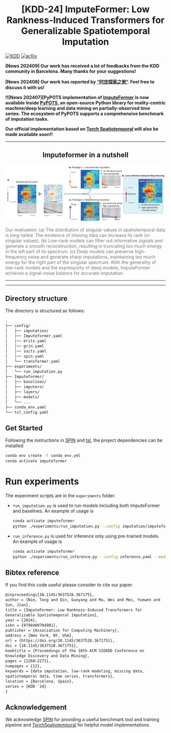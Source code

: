 # <div align="center">[KDD-24] ImputeFormer: Low Rankness-Induced Transformers for Generalizable Spatiotemporal Imputation </div>

[![KDD](https://img.shields.io/badge/KDD-2024-blue.svg?style=flat-square)](https://dl.acm.org/doi/abs/10.1145/3637528.3671751)
[![arXiv](https://img.shields.io/static/v1?label=arXiv&message=ImputeFormer&color=red&logo=arxiv)](https://arxiv.org/abs/2312.01728)

**[News 202409] Our work has received a lot of feedbacks from the KDD community in Barcelona. Many thanks for your suggestions!**

**[News 202408] Our work has reported by [“时空探索之旅”](https://mp.weixin.qq.com/s/Bw1FE0KW--Wmjk2BlXXNGw). Feel free to discuss it with us!**

**‼️[News 202407][PyPOTS implementation of [ImputeFormer](https://github.com/WenjieDu/PyPOTS/tree/main/pypots/imputation/imputeformer) is now available inside [PyPOTS](https://github.com/WenjieDu/PyPOTS), an open-source Python library for reality-centric machine/deep learning and data mining on partially-observed time series. The ecosystem of PyPOTS supports a comprehensive benchmark of imputation tasks.**

**Our official implementation based on [Torch Spatiotemporal](https://github.com/TorchSpatiotemporal/tsl) will also be made available soon!!**

---


<h2 align=center>Imputeformer in a nutshell</h2>

<div align=center>
	<img src="./Imputeformer_introduction.png" alt="Example of the sparse spatiotemporal attention layer."/>
	<p align=left style="color: #777">Our motivation: (a) The distribution of singular values in spatiotemporal data is long-tailed. The existence of missing data can increase its rank (or singular values). (b) Low-rank models can filter out informative signals and generate a smooth reconstruction, resulting in truncating too much energy in the left part of its spectrum. (c) Deep models can preserve high-frequency noise and generate sharp imputations, maintaining too much energy for the right part of the singular spectrum. With the generality of low-rank models and the expressivity of deep models, ImputeFormer achieves a signal-noise balance for accurate imputation.</p>
</div>

---

---

## Directory structure

The directory is structured as follows:

```
.
├── config/
│   ├── imputation/
│   │── Imputeformer.yaml
│   │── brits.yaml
│   │── grin.yaml
│   │── saits.yaml
│   │── spin.yaml
│   └── transformer.yaml
├── experiments/
│   └── run_imputation.py
├── Imputeformer/
│   ├── baselines/
│   ├── imputers/
│   ├── layers/
│   ├── models/
│   └── ...
├── conda_env.yaml
└── tsl_config.yaml

```

## Get Started
Following the instructions in [SPIN](https://github.com/Graph-Machine-Learning-Group/spin) and [tsl](https://github.com/TorchSpatiotemporal), the project dependencies can be installed:

```bash
conda env create -f conda_env.yml
conda activate imputeformer
```


# Run experiments

The experiment scripts are in the `experiments` folder.

* `run_imputation.py` is used to run models including both ImputeFormer and baselines. An example of usage is

	```bash
	conda activate imputeformer
	python ./experiments/run_imputation.py --config imputation/imputeformer_la.yaml --model-name imputeformer --dataset-name la_block
	```

* `run_inference.py` is used for inference only using pre-trained models. An example of usage is

	```bash
	conda activate imputeformer
	python ./experiments/run_inference.py --config inference.yaml --model-name imputeformer --dataset-name la_point --exp-name {exp_name}
	```



## Bibtex reference

If you find this code useful please consider to cite our paper:

```
@inproceedings{10.1145/3637528.3671751,
author = {Nie, Tong and Qin, Guoyang and Ma, Wei and Mei, Yuewen and Sun, Jian},
title = {ImputeFormer: Low Rankness-Induced Transformers for Generalizable Spatiotemporal Imputation},
year = {2024},
isbn = {9798400704901},
publisher = {Association for Computing Machinery},
address = {New York, NY, USA},
url = {https://doi.org/10.1145/3637528.3671751},
doi = {10.1145/3637528.3671751},
booktitle = {Proceedings of the 30th ACM SIGKDD Conference on Knowledge Discovery and Data Mining},
pages = {2260–2271},
numpages = {12},
keywords = {data imputation, low-rank modeling, missing data, spatiotemporal data, time series, transformers},
location = {Barcelona, Spain},
series = {KDD '24}
}
```

## Acknowledgement

We acknowledge [SPIN](https://github.com/Graph-Machine-Learning-Group/spin) for providing a useful benchmark tool and training pipeline and [TorchSpatiotemporal](https://github.com/TorchSpatiotemporal) for helpful model implementations.
